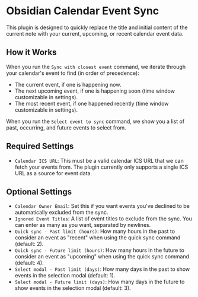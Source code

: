 # Obsidian Calendar Event Sync

This plugin is designed to quickly replace the title and initial content of the current note with your current, upcoming, or recent calendar event data.

## How it Works

When you run the `Sync with closest event` command, we iterate through your calendar's event to find (in order of precedence):

-   The current event, if one is happening now.
-   The next upcoming event, if one is happening soon (time window customizable in settings).
-   The most recent event, if one happened recently (time window customizable in settings).

When you run the `Select event to sync` command, we show you a list of past, occurring, and future events to select from.

## Required Settings

-   `Calendar ICS URL`: This must be a valid calendar ICS URL that we can fetch your events from. The plugin currently only supports a single ICS URL as a source for event data.

## Optional Settings

-   `Calendar Owner Email`: Set this if you want events you've declined to be automatically excluded from the sync.
-   `Ignored Event Titles`: A list of event titles to exclude from the sync. You can enter as many as you want, separated by newlines.
-   `Quick sync - Past limit (hours)`: How many hours in the past to consider an event as "recent" when using the quick sync command (default: 2).
-   `Quick sync - Future limit (hours)`: How many hours in the future to consider an event as "upcoming" when using the quick sync command (default: 4).
-   `Select modal - Past limit (days)`: How many days in the past to show events in the selection modal (default: 1).
-   `Select modal - Future limit (days)`: How many days in the future to show events in the selection modal (default: 3).
